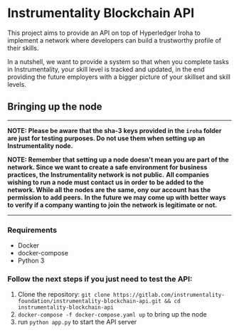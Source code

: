 # Instrumentality Blockchain API

This project aims to provide an API on top of Hyperledger Iroha to implement a network where developers can build a trustworthy profile of their skills.

In a nutshell, we want to provide a system so that when you complete tasks in Instrumentality, your skill level is tracked and updated, 
in the end providing the future employers with a bigger picture of your skillset and skill levels.

## Bringing up the node

---

**NOTE: Please be aware that the sha-3 keys provided in the `iroha` folder are just for testing purposes. Do not use them when setting up an Instrumentality node.**

**NOTE: Remember that setting up a node doesn't mean you are part of the network. Since we want to create a safe environment for business practices, the Instrumentality network is not public.**
**All companies wishing to run a node must contact us in order to be added to the network. While all the nodes are the same, ony our account has the permission to add peers.**
**In the future we may come up with better ways to verify if a company wanting to join the network is legitimate or not.**

---

### Requirements

- Docker
- docker-compose
- Python 3

### Follow the next steps if you just need to test the API:

1. Clone the repository: `git clone https://gitlab.com/instrumentality-foundation/instrumentality-blockchain-api.git && cd instrumentality-blockchain-api`
2. `docker-compose -f docker-compose.yaml up` to bring up the node
3. run `python app.py` to start the API server